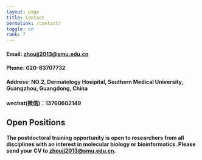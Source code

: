 ```yaml
---
layout: page
title: Contact
permalink: /contact/
toggle: on
rank: 7
---
```


#### Email: zhoujj2013@smu.edu.cn
#### Phone: 020-83707732
#### Address: NO.2, Dermatology Hosipital, Southern Medical University, Guangzhou, Guangdong, China
#### wechat(微信)：13760602149

## Open Positions

#### The postdoctoral training opportunity is open to researchers from all disciplines with an interest in molecular biology or bioinformatics. Please send your CV to zhoujj2013@smu.edu.cn.
